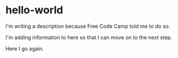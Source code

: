 # hello-world
I'm writing a description because Free Code Camp told me to do so.

I'm adding information to here so that I can move on to the next step.

Here I go again.
